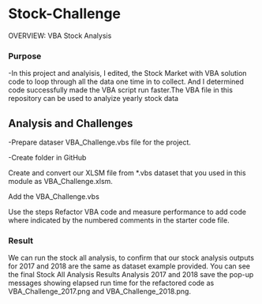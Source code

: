 # Stock-Challenge


OVERVIEW: VBA Stock Analysis

### Purpose

-In this project and analyisis, I edited, the Stock Market with VBA solution code to loop through all the data one time in  to collect. And I determined code successfully made the VBA script run faster.The VBA file in this repository can be used to analyize yearly stock data

  ## Analysis and Challenges

 -Prepare dataser VBA_Challenge.vbs file for the project.
 
 -Create folder in GitHub 
 
Create and convert our XLSM file from *.vbs dataset that you used in this module as VBA_Challenge.xlsm.

Add the VBA_Challenge.vbs 

Use the steps Refactor VBA code and measure performance to add code where indicated by the numbered comments in the starter code file.


### Result

We can run the stock all analysis, to confirm that our stock analysis outputs for 2017 and 2018 are the same as dataset example provided. You can see the final Stock All Analysis Results Analysis 2017 and 2018 save the pop-up messages showing elapsed run time for the refactored code as VBA_Challenge_2017.png and VBA_Challenge_2018.png. 
